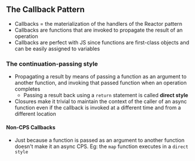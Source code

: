 ## The Callback Pattern
* Callbacks = the materialization of the handlers of the Reactor pattern
* Callbacks are functions that are invoked to propagate the result of an operation
* Callbacks are perfect with JS since functions are first-class objects and can be easily assigned to variables

### The continuation-passing style
* Propagating a result by means of passing a function as an argument to another function, and invoking that passed function when an operation completes
  * Passing a result back using a `return` statement is called **direct style**
* Closures make it trivial to maintain the context of the caller of an async function even if the callback is invoked at a different time and from a different location

#### Non-CPS Callbacks
* Just because a function is passed as an argument to another function doesn't make it an async CPS. Eg: the `map` function executes in a `direct style`